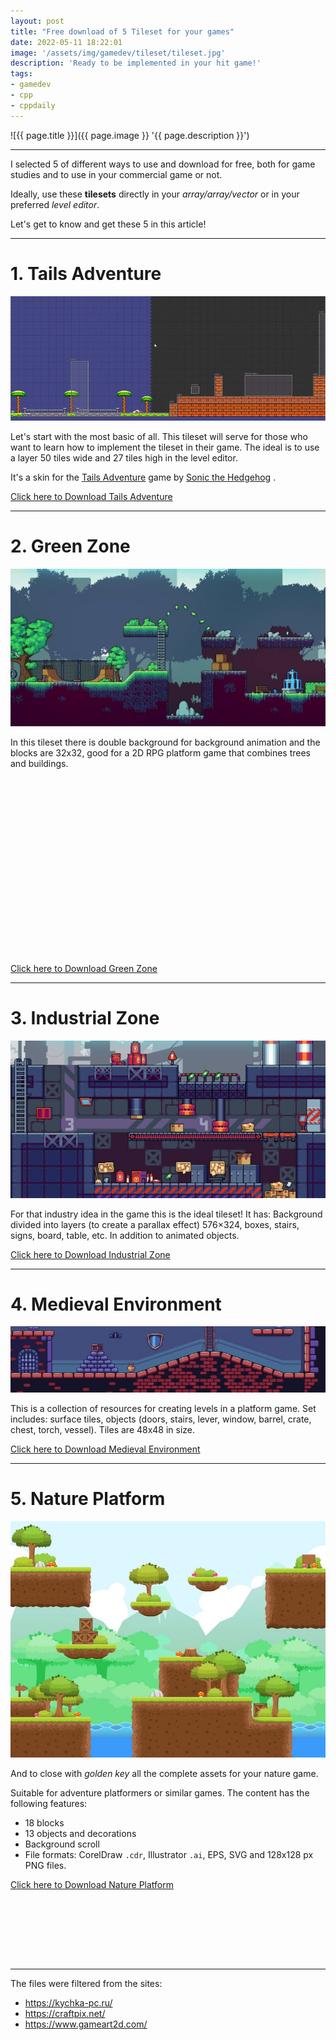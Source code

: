 ```yaml
---
layout: post
title: "Free download of 5 Tileset for your games"
date: 2022-05-11 18:22:01
image: '/assets/img/gamedev/tileset/tileset.jpg'
description: 'Ready to be implemented in your hit game!'
tags:
- gamedev
- cpp
- cppdaily
---
```


![{{ page.title }}]({{ page.image }} '{{ page.description }}')

---

I selected 5 of different ways to use and download for free, both for game studies and to use in your commercial game or not.

Ideally, use these **tilesets** directly in your *array/array/vector* or in your preferred *level editor*.

Let's get to know and get these 5 in this article!

---

# 1. Tails Adventure
![Tails Adventure](/assets/img/gamedev/tileset/1.jpg)

Let's start with the most basic of all. This tileset will serve for those who want to learn how to implement the tileset in their game. The ideal is to use a layer 50 tiles wide and 27 tiles high in the level editor.

It's a skin for the [Tails Adventure](/assets/img/gamedevttps://en.wikipedia.org/wiki/Tails_Adventure) game by [Sonic the Hedgehog](https://en.wikipedia.org/wiki/Sonic_the_Hedgehog) .

<a href="/downloads/tilesets/1-freetileset.zip" class="btn btn-danger btn-lg">Click here to Download Tails Adventure</a>

---

# 2. Green Zone
![Green Zone](/assets/img/gamedev/tileset/2.jpg)

In this tileset there is double background for background animation and the blocks are 32x32, good for a 2D RPG platform game that combines trees and buildings.


<!-- SQUARE - GAMES ROOT -->
<script async src="//pagead2.googlesyndication.com/pagead/js/adsbygoogle.js"></script>
<ins class="adsbygoogle"
style="display:inline-block;width:336px;height:280px"
data-ad-client="ca-pub-2838251107855362"
data-ad-slot="5351066970"></ins>
<script>
(adsbygoogle = window.adsbygoogle || []).push({});
</script>

<a href="/downloads/tilesets/2-freetileset.zip" class="btn btn-success btn-lg">Click here to Download Green Zone</a>

---

# 3. Industrial Zone
![Industrial Zone](/assets/img/gamedev/tileset/3.jpg)

For that industry idea in the game this is the ideal tileset! It has: Background divided into layers (to create a parallax effect) 576×324, boxes, stairs, signs, board, table, etc. In addition to animated objects.

<a href="/downloads/tilesets/3-freetileset.zip" class="btn btn-custom btn-lg">Click here to Download Industrial Zone</a>

---


# 4. Medieval Environment
![Medieval Environment](/assets/img/gamedev/tileset/4.jpg)

This is a collection of resources for creating levels in a platform game. Set includes: surface tiles, objects (doors, stairs, lever, window, barrel, crate, chest, torch, vessel). Tiles are 48x48 in size.

<a href="/downloads/tilesets/4-freetileset.zip" class="btn btn-warning btn-lg">Click here to Download Medieval Environment</a>

---


# 5. Nature Platform
![Nature Platform](/assets/img/gamedev/tileset/5.jpg)

And to close with *golden key* all the complete assets for your nature game.

Suitable for adventure platformers or similar games. The content has the following features:
- 18 blocks
- 13 objects and decorations
- Background scroll
- File formats: CorelDraw `.cdr`, Illustrator `.ai`, EPS, SVG and 128x128 px PNG files.

<a href="/downloads/tilesets/5-freetileset.zip" class="btn btn-primary btn-lg">Click here to Download Nature Platform</a>


<!-- MINI ADS -->
<script async src="//pagead2.googlesyndication.com/pagead/js/adsbygoogle.js"></script>
<!-- Games Root -->
<ins class="adsbygoogle"
style="display:inline-block;width:730px;height:95px"
data-ad-client="ca-pub-2838251107855362"
data-ad-slot="5351066970"></ins>
<script>
(adsbygoogle = window.adsbygoogle || []).push({});
</script>

---

The files were filtered from the sites:
- <https://kychka-pc.ru/>
- <https://craftpix.net/>
- <https://www.gameart2d.com/>



